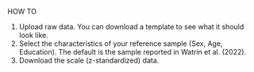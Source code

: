 HOW TO

1. Upload raw data. You can download a template to see what it should look like.
2. Select the characteristics of your reference sample (Sex, Age, Education). The default is the sample reported in Watrin et al. (2022). 
3. Download the scale (z-standardized) data.
